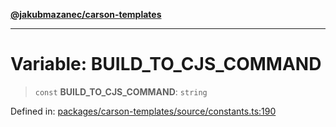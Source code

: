 [**@jakubmazanec/carson-templates**](../README.md)

---

# Variable: BUILD_TO_CJS_COMMAND

> `const` **BUILD_TO_CJS_COMMAND**: `string`

Defined in:
[packages/carson-templates/source/constants.ts:190](https://github.com/jakubmazanec/tools/blob/f779e75b9ef98389e12e52575295bd1ef364daca/packages/carson-templates/source/constants.ts#L190)
